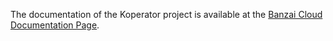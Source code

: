 The documentation of the Koperator project is available at the [Banzai Cloud Documentation Page](https://banzaicloud.com/docs/supertubes/kafka-operator/scenarios/).